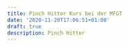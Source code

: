 ```yaml
---
title: Pinch Hitter Kurs bei der MFGT
date: '2020-11-20T17:06:51+01:00'
draft: true
description: Pinch Hitter
---
```


